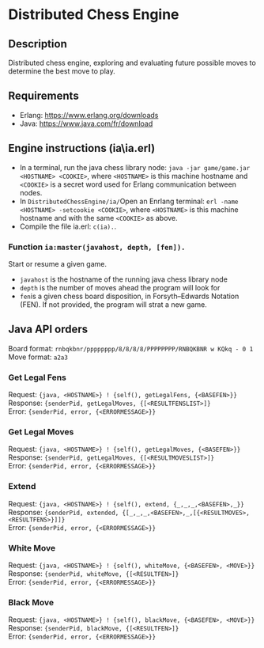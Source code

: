# Distributed Chess Engine
## Description
Distributed chess engine, exploring and evaluating future possible moves to determine the best move to play.
## Requirements
* Erlang: https://www.erlang.org/downloads
* Java: https://www.java.com/fr/download
## Engine instructions (ia\ia.erl)
* In a terminal, run the java chess library node: `java -jar game/game.jar <HOSTNAME> <COOKIE>`, where `<HOSTNAME>` is this machine hostname and `<COOKIE>` is a secret word used for Erlang communication between nodes.
* In `DistributedChessEngine/ia/`Open an Enrlang terminal: `erl -name <HOSTNAME> -setcookie <COOKIE>`, where `<HOSTNAME>` is this machine hostname and with the same `<COOKIE>` as above.
* Compile the file ia.erl: `c(ia).`.
### Function `ia:master(javahost, depth, [fen]).`
Start or resume a given game.
* `javahost` is the hostname of the running java chess library node
* `depth` is the number of moves ahead the program will look for
* `fen`is a given chess board disposition, in Forsyth–Edwards Notation (FEN). If not provided, the program will strat a new game.
## Java API orders
Board format: `rnbqkbnr/pppppppp/8/8/8/8/PPPPPPPP/RNBQKBNR w KQkq - 0 1`  
Move format: `a2a3`
### Get Legal Fens
Request: `{java, <HOSTNAME>} ! {self(), getLegalFens, {<BASEFEN>}}`  
Response: `{senderPid, getLegalMoves, {[<RESULTFENSLIST>]}`  
Error: `{senderPid, error, {<ERRORMESSAGE>}}`
### Get Legal Moves
Request: `{java, <HOSTNAME>} ! {self(), getLegalMoves, {<BASEFEN>}}`  
Response: `{senderPid, getLegalMoves, {[<RESULTMOVESLIST>]}`  
Error: `{senderPid, error, {<ERRORMESSAGE>}}`
### Extend
Request: `{java, <HOSTNAME>} ! {self(), extend, {_,_,_,<BASEFEN>,_}}`  
Response: `{senderPid, extended, {[_,_,_,<BASEFEN>,_,[{<RESULTMOVES>,<RESULTFENS>}]]}`  
Error: `{senderPid, error, {<ERRORMESSAGE>}}`
### White Move
Request: `{java, <HOSTNAME>} ! {self(), whiteMove, {<BASEFEN>, <MOVE>}}`  
Response: `{senderPid, whiteMove, {[<RESULTFEN>]}`  
Error: `{senderPid, error, {<ERRORMESSAGE>}}`
### Black Move
Request: `{java, <HOSTNAME>} ! {self(), blackMove, {<BASEFEN>, <MOVE>}}`  
Response: `{senderPid, blackMove, {[<RESULTFEN>]}`  
Error: `{senderPid, error, {<ERRORMESSAGE>}}`
